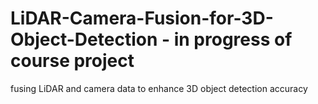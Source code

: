# LiDAR-Camera-Fusion-for-3D-Object-Detection  - in progress of course project
fusing LiDAR and camera data to enhance 3D object detection accuracy 

